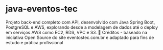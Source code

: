 # java-eventos-tec
Projeto back-end completo com API, desenvolvido com Java Spring Boot, PostgreSQL e AWS, explorando desde a modelagem de dados até o deploy em serviços AWS como EC2, RDS, VPC e S3. 📌 Créditos - baseado na iniciativa Open Source do site eventostec.com.br e adaptado para fins de estudo e prática profissional
